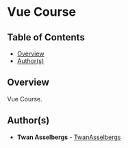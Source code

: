 # Vue Course

## Table of Contents

- [Overview](#overview)
- [Author(s)](#authors)

## Overview

Vue Course.

## Author(s)

- **Twan Asselbergs** - [TwanAsselbergs](https://github.com/TwanAsselbergs)
